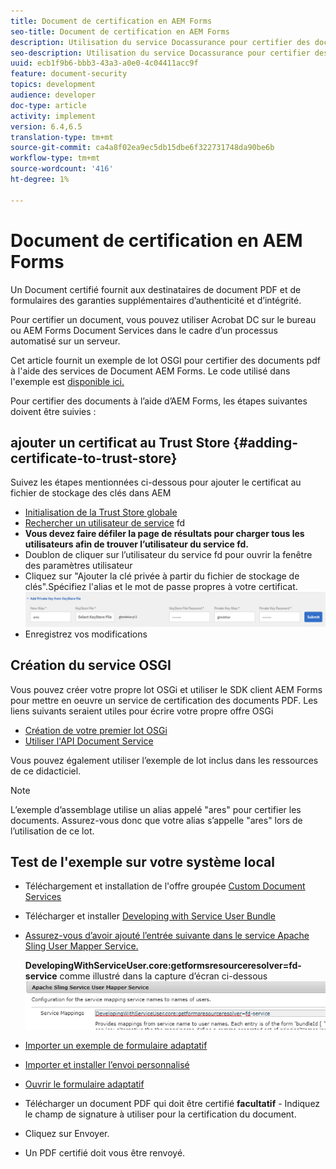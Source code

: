 ```yaml
---
title: Document de certification en AEM Forms
seo-title: Document de certification en AEM Forms
description: Utilisation du service Docassurance pour certifier des documents PDF dans AEM Forms
seo-description: Utilisation du service Docassurance pour certifier des documents PDF dans AEM Forms
uuid: ecb1f9b6-bbb3-43a3-a0e0-4c04411acc9f
feature: document-security
topics: development
audience: developer
doc-type: article
activity: implement
version: 6.4,6.5
translation-type: tm+mt
source-git-commit: ca4a8f02ea9ec5db15dbe6f322731748da90be6b
workflow-type: tm+mt
source-wordcount: '416'
ht-degree: 1%

---
```



# Document de certification en AEM Forms

Un Document certifié fournit aux destinataires de document PDF et de formulaires des garanties supplémentaires d’authenticité et d’intégrité.

Pour certifier un document, vous pouvez utiliser Acrobat DC sur le bureau ou AEM Forms Document Services dans le cadre d’un processus automatisé sur un serveur.

Cet article fournit un exemple de lot OSGI pour certifier des documents pdf à l&#39;aide des services de Document AEM Forms. Le code utilisé dans l&#39;exemple est [disponible ici.](https://helpx.adobe.com/experience-manager/6-4/forms/using/aem-document-services-programmatically.html)

Pour certifier des documents à l’aide d’AEM Forms, les étapes suivantes doivent être suivies :

## ajouter un certificat au Trust Store {#adding-certificate-to-trust-store}

Suivez les étapes mentionnées ci-dessous pour ajouter le certificat au fichier de stockage des clés dans AEM

* [Initialisation de la Trust Store globale](http://localhost:4502/libs/granite/security/content/truststore.html)
* [Rechercher un utilisateur de service](http://localhost:4502/security/users.html) fd
* **Vous devez faire défiler la page de résultats pour charger tous les utilisateurs afin de trouver l’utilisateur du service fd.**
* Doublon de cliquer sur l’utilisateur du service fd pour ouvrir la fenêtre des paramètres utilisateur
* Cliquez sur &quot;Ajouter la clé privée à partir du fichier de stockage de clés&quot;.Spécifiez l&#39;alias et le mot de passe propres à votre certificat.
   ![add-certificate](assets/adding-certificate-keystore.PNG)
* Enregistrez vos modifications

## Création du service OSGI

Vous pouvez créer votre propre lot OSGi et utiliser le SDK client AEM Forms pour mettre en oeuvre un service de certification des documents PDF. Les liens suivants seraient utiles pour écrire votre propre offre OSGi

* [Création de votre premier lot OSGi](https://helpx.adobe.com/experience-manager/using/maven_arch13.html)
* [Utiliser l&#39;API Document Service](https://helpx.adobe.com/experience-manager/6-4/forms/using/aem-document-services-programmatically.html)

Vous pouvez également utiliser l’exemple de lot inclus dans les ressources de ce didacticiel.
>[!NOTE]
L’exemple d’assemblage utilise un alias appelé &quot;ares&quot; pour certifier les documents. Assurez-vous donc que votre alias s’appelle &quot;ares&quot; lors de l’utilisation de ce lot.

## Test de l&#39;exemple sur votre système local

* Téléchargement et installation de l&#39;offre groupée [Custom Document Services](/help/forms/assets/common-osgi-bundles/AEMFormsDocumentServices.core-1.0-SNAPSHOT.jar)
* Télécharger et installer [Developing with Service User Bundle](/help/forms/assets/common-osgi-bundles/DevelopingWithServiceUser.jar)
* [Assurez-vous d’avoir ajouté l’entrée suivante dans le service Apache Sling User Mapper Service.](http://localhost:4502/system/console/configMgr)

   **DevelopingWithServiceUser.core:getformsresourceresolver=fd-service** comme illustré dans la capture d’écran ci-dessous
   ![User-Mapper](assets/user-mapper-service.PNG)
* [Importer un exemple de formulaire adaptatif](assets/certify-pdf-af.zip)
* [Importer et installer l’envoi personnalisé](assets/custom-submit-certify.zip)
* [Ouvrir le formulaire adaptatif](http://localhost:4502/content/dam/formsanddocuments/certifypdf/jcr:content?wcmmode=disabled)
* Télécharger un document PDF qui doit être certifié
   **facultatif** - Indiquez le champ de signature à utiliser pour la certification du document.
* Cliquez sur Envoyer.
* Un PDF certifié doit vous être renvoyé.


